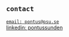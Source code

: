 ## `contact`
[`email: pontus@psu.se`](mailto:pontus@psu.se)  
[linkedin: pontussunden](https://linkedin.com/in/pontussunden)